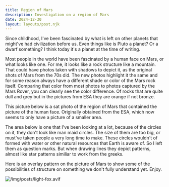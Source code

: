 ```yaml
---
title: Region of Mars
description: Investigation on a region of Mars
date: 2024-12-30
layout: layouts/post.njk
---
```

Since childhood, I've been fascinated by what is left on other planets that might've had civilization before us. Even things like is Pluto a planet? Or a dwarf something? I think today it's a planet at the time of writing.

Most people in the world have been fascinated by a human face on Mars, or what looks like one. For me, it looks like a rock structure like a mountain. That could have photos taken with shadows to depict it, as the original shots of Mars from the 70s did. The new photos highlight it the same and for some reason always have a different shade or color of the Mars rock itself. Comparing that color from most photos to photos captured by the Mars Rover, you can clearly see the color difference. Of rocks that are quite dull and grey but in the pictures from ESA they are orange if not bronze.

This picture below is a sat photo of the region of Mars that contained the picture of the human face. Originally obtained from the ESA, which now seems to only have a picture of a smaller area.

The area below is one that I've been looking at a lot, because of the circles on it, they don't look like man maid circles. The size of them are too big, or must've taken people a very long time to make. These circles wouldn't of formed with water or other natural resources that Earth is aware of. So I left them as question marks. But when drawing lines they depict patterns, almost like star patterns similiar to work from the greeks.

Here is an overlay pattern on the picture of Mars to show some of the possibilities of structure on something we don't fully understand yet. Enjoy.

![/img/posts/light-fox.avif](/img/posts/light-fox.avif)
